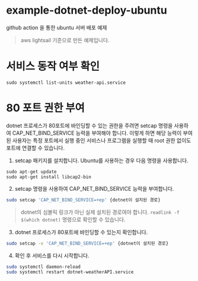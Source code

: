 # example-dotnet-deploy-ubuntu
github action 을 통한 ubuntu 서버 배포 예제
> aws lightsail 기준으로 만든 예제입니다.

# 서비스 동작 여부 확인
```
sudo systemctl list-units weather-api.service 
```

# 80 포트 권한 부여

dotnet 프로세스가 80포트에 바인딩할 수 있는 권한을 주려면 setcap 명령을 사용하여 CAP_NET_BIND_SERVICE 능력을 부여해야 합니다. 이렇게 하면 해당 능력이 부여된 사용자는 특정 포트에서 실행 중인 서비스나 프로그램을 실행할 때 root 권한 없이도 포트에 연결할 수 있습니다.

1. setcap 패키지를 설치합니다. Ubuntu를 사용하는 경우 다음 명령을 사용합니다.
```
sudo apt-get update
sudo apt-get install libcap2-bin
```

2. setcap 명령을 사용하여 CAP_NET_BIND_SERVICE 능력을 부여합니다.
```bash
sudo setcap 'CAP_NET_BIND_SERVICE=+ep' {dotnet이 설치된 경로}
```

> dotnet의 심볼릭 링크가 아닌 실제 설치된 경로여야 합니다. `readlink -f $(which dotnet)` 명령으로 확인할 수 있습니다.

3. dotnet 프로세스가 80포트에 바인딩할 수 있는지 확인합니다.
```bash
sudo setcap -v 'CAP_NET_BIND_SERVICE=+ep' {dotnet이 설치된 경로}
```

4. 확인 후 서비스를 다시 시작합니다.
```bash
sudo systemctl daemon-reload
sudo systemctl restart dotnet-weatherAPI.service
```
